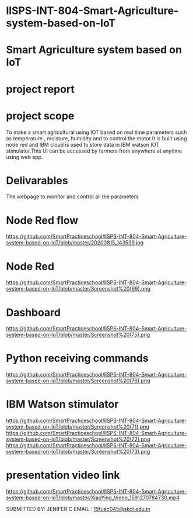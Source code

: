 # llSPS-INT-804-Smart-Agriculture-system-based-on-IoT
# Smart Agriculture system based on IoT
# project report
# project scope 
   To make a smart agricultural using IOT based on real time parameters such as temperature , moisture, humidity and to control the motor.It is built using node red and IBM cloud is used to store data in IBM  watson IOT stimulator.This UI can be accessed by farmers from anywhere at anytime using web app.
# Delivarables
   The webpage to monitor and control all the parameters
# Node Red flow
   https://github.com/SmartPracticeschool/llSPS-INT-804-Smart-Agriculture-system-based-on-IoT/blob/master/20200815_143539.jpg
#  Node Red 
   https://github.com/SmartPracticeschool/llSPS-INT-804-Smart-Agriculture-system-based-on-IoT/blob/master/Screenshot%20(69).png
# Dashboard
   https://github.com/SmartPracticeschool/llSPS-INT-804-Smart-Agriculture-system-based-on-IoT/blob/master/Screenshot%20(75).png
# Python receiving commands 
   https://github.com/SmartPracticeschool/llSPS-INT-804-Smart-Agriculture-system-based-on-IoT/blob/master/Screenshot%20(76).png
# IBM Watson stimulator 
   https://github.com/SmartPracticeschool/llSPS-INT-804-Smart-Agriculture-system-based-on-IoT/blob/master/Screenshot%20(71).png
   https://github.com/SmartPracticeschool/llSPS-INT-804-Smart-Agriculture-system-based-on-IoT/blob/master/Screenshot%20(72).png
   https://github.com/SmartPracticeschool/llSPS-INT-804-Smart-Agriculture-system-based-on-IoT/blob/master/Screenshot%20(73).png
# presentation video link
   https://github.com/SmartPracticeschool/llSPS-INT-804-Smart-Agriculture-system-based-on-IoT/blob/master/XiaoYing_Video_1591270784730.mp4

SUBMITTED BY: JENIFER C
EMAIL : 19tuec045@skct.edu.in 
